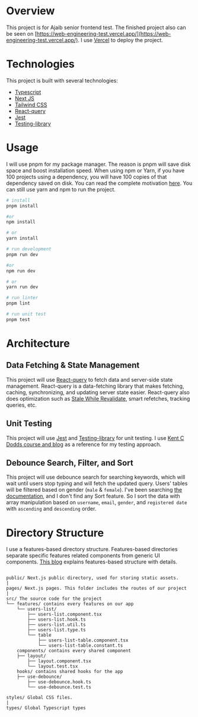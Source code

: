 # Overview

This project is for Ajaib senior frontend test. The finished project also can be seen on [https://web-engineering-test.vercel.app/](https://web-engineering-test.vercel.app/). I use [Vercel](https://vercel.com/) to deploy the project.

# Technologies

This project is built with several technologies:
* [Typescript](https://www.typescriptlang.org/)
* [Next JS](https://nextjs.org/)
* [Tailwind CSS](https://tailwindcss.com/)
* [React-query](https://react-query-v2.tanstack.com/)
* [Jest](https://jestjs.io/)
* [Testing-library](https://testing-library.com/)

# Usage

I will use pnpm for my package manager. The reason is pnpm will save disk space and boost installation speed. When using npm or Yarn, if you have 100 projects using a dependency, you will have 100 copies of that dependency saved on disk. You can read the complete motivation [here](https://pnpm.io/motivation). You can still use yarn and npm to run the project.

```bash
# install 
pnpm install

#or
npm install

# or
yarn install

# run development
pnpm run dev

#or
npm run dev

# or
yarn run dev

# run linter
pnpm lint

# run unit test
pnpm test
```

# Architecture

## Data Fetching & State Management
This project will use [React-query](https://react-query-v2.tanstack.com/) to fetch data and server-side state management. React-query is a data-fetching library that makes fetching, caching, synchronizing, and updating server state easier. React-query also does optimization such as [Stale While Revalidate](https://web.dev/stale-while-revalidate/), smart refetches, tracking queries, etc.

## Unit Testing
This project will use [Jest](https://jestjs.io/) and [Testing-library](https://testing-library.com/) for unit testing. I use [Kent C Dodds course and blog](https://kentcdodds.com/courses) as a reference for my testing approach.

## Debounce Search, Filter, and Sort
This project will use debounce search for searching keywords, which will wait until users stop typing and will fetch the updated query. Users' tables will be filtered based on gender (`male` & `female`). I've been searching [the documentation](https://randomuser.me/documentation), and I don't find any Sort feature. So I sort the data with array manipulation based on `username`, `email`, `gender`, and `registered date` with `ascending` and `descending` order.

# Directory Structure
I use a features-based directory structure. Features-based directories separate specific features related components from generic UI components. [This blog](https://www.developerway.com/posts/react-project-structure) explains features-based structure with details.

```

public/ Next.js public directory, used for storing static assets.
|
pages/ Next.js pages. This folder includes the routes of our project
|
src/ The source code for the project
└── features/ contains every features on our app
    └── users-list/
        ├── users-list.component.tsx
        ├── users-list.hook.ts
        ├── users-list.util.ts
        ├── users-list.type.ts
        └── table
            ├── users-list-table.component.tsx
            └── users-list-table.constant.ts
    components/ contains every shared component
    ├── layout/
        ├── layout.component.tsx
        └── layout.test.tsx
    hooks/ contains shared hooks for the app
    ├── use-debounce/
        ├── use-debounce.hook.ts
        └── use-debounce.test.ts

styles/ Global CSS files.
|
types/ Global Typescript types
```
